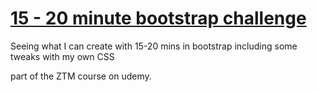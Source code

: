 <h1> <ins> 15 - 20 minute bootstrap challenge</ins></h1>
<p> Seeing what I can create with 15-20 mins in bootstrap including some tweaks with my own CSS </p>
<p> part of the ZTM course on udemy. </p>

